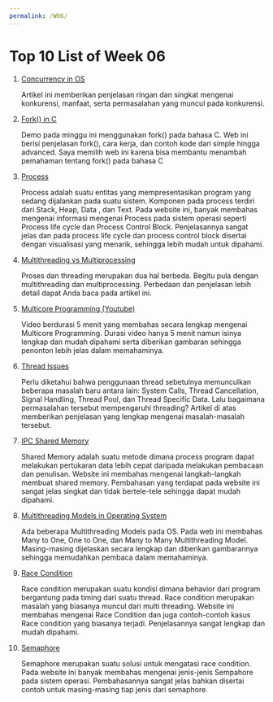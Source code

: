 ```yaml
---
permalink: /W06/
---
```

# Top 10 List of Week 06

1. [Concurrency in OS](https://www.geeksforgeeks.org/concurrency-in-operating-system/)

    Artikel ini memberikan penjelasan ringan dan singkat mengenai konkurensi, manfaat, serta permasalahan yang muncul pada konkurensi.

2. [Fork() in C](https://www.section.io/engineering-education/fork-in-c-programming-language/)

    Demo pada minggu ini menggunakan fork() pada bahasa C. Web ini berisi penjelasan fork(), cara kerja, dan contoh kode dari simple hingga advanced. Saya memilih web ini karena bisa membantu menambah pemahaman tentang fork() pada bahasa C
    
3. [Process](https://www.tutorialspoint.com/operating_system/os_processes.htm)

    Process adalah suatu entitas yang mempresentasikan program yang sedang dijalankan pada suatu sistem. Komponen pada process terdiri dari Stack, Heap, Data , dan Text. Pada website ini, banyak membahas mengenai informasi mengenai Process pada sistem operasi seperti Process life cycle dan Process Control Block. Penjelasannya sangat jelas dan pada process life cycle dan process control block disertai dengan visualisasi yang menarik, sehingga lebih mudah untuk dipahami.

4. [Multithreading vs Multiprocessing](https://www.guru99.com/difference-between-multiprocessing-and-multithreading.html)

    Proses dan threading merupakan dua hal berbeda. Begitu pula dengan multithreading dan multiprocessing. Perbedaan dan penjelasan lebih detail dapat Anda baca pada artikel ini.

5. [Multicore Programming (Youtube)](https://www.youtube.com/watch?v=d_DYHdIhsr4)

    Video berdurasi 5 menit yang membahas secara lengkap mengenai Multicore Programming. Durasi video hanya 5 menit namun isinya lengkap dan mudah dipahami serta diberikan gambaran sehingga penonton lebih jelas dalam memahaminya.
    
6. [Thread Issues](https://binaryterms.com/threading-issues-in-os.html)

    Perlu diketahui bahwa penggunaan thread sebetulnya memunculkan beberapa masalah baru antara lain: System Calls, Thread Cancellation, Signal Handling, Thread Pool, dan Thread Specific Data. Lalu bagaimana permasalahan tersebut mempengaruhi threading? Artikel di atas memberikan penjelasan yang lengkap mengenai masalah-masalah tersebut.
    
7. [IPC Shared Memory](https://cuapcuapcomputer.wordpress.com/tag/shared-memory/)

    Shared Memory adalah suatu metode dimana process program dapat melakukan pertukaran data lebih cepat daripada melakukan pembacaan dan penulisan. Website ini membahas mengenai langkah-langkah membuat shared memory. Pembahasan yang terdapat pada website ini sangat jelas singkat dan tidak bertele-tele sehingga dapat mudah dipahami.
    
8. [Multithreading Models in Operating System](https://binaryterms.com/multithreading-models-in-operating-system.html)

    Ada beberapa Multithreading Models pada OS. Pada web ini membahas Many to One, One to One, dan Many to Many Multithreading Model. Masing-masing dijelaskan secara lengkap dan diberikan gambarannya sehingga memudahkan pembaca dalam memahaminya.

9. [Race Condition](https://www.baeldung.com/cs/race-conditions)

    Race condition merupakan suatu kondisi dimana behavior dari program bergantung pada timing dari suatu thread. Race condition merupakan masalah yang biasanya muncul dari multi threading. Website ini membahas mengenai Race Condition dan juga contoh-contoh kasus Race condition yang biasanya terjadi. Penjelasannya sangat lengkap dan mudah dipahami.

10. [Semaphore](https://www.gatevidyalay.com/semaphore-semaphore-in-os-counting-semaphore/)

    Semaphore merupakan suatu solusi untuk mengatasi race condition. Pada website ini banyak membahas mengenai jenis-jenis Sempahore pada sistem operasi. Pembahasannya sangat jelas bahkan disertai contoh untuk masing-masing tiap jenis dari semaphore.
